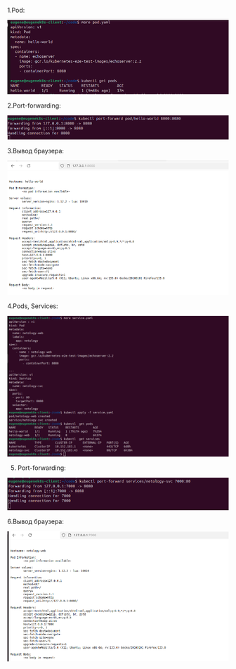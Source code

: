 
1.Pod:

![alt text](17.png)

2.Port-forwarding:

![alt text](19.png)


3.Вывод браузера:


![alt text](18.png)


4.Pods, Services:

![alt text](14.png)


5. Port-forwarding:


![alt text](16.png)


6.Вывод браузера:


![alt text](15.png)